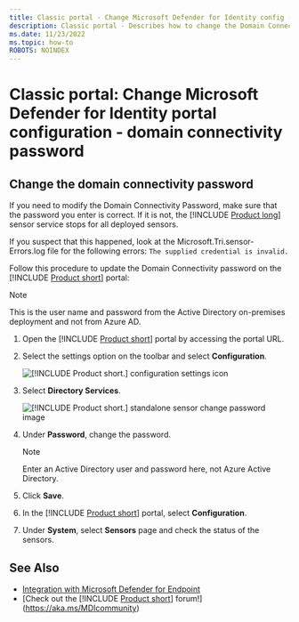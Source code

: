 ```yaml
---
title: Classic portal - Change Microsoft Defender for Identity config - domain connectivity password
description: Classic portal - Describes how to change the Domain Connectivity Password on the Microsoft Defender for Identity standalone sensor.
ms.date: 11/23/2022
ms.topic: how-to
ROBOTS: NOINDEX
---
```


# Classic portal: Change Microsoft Defender for Identity portal configuration - domain connectivity password

## Change the domain connectivity password

If you need to modify the Domain Connectivity Password, make sure that the password you enter is correct. If it is not, the [!INCLUDE [Product long](includes/product-long.md)] sensor service stops for all deployed sensors.

If you suspect that this happened, look at the Microsoft.Tri.sensor-Errors.log file for the following errors: `The supplied credential is invalid.`

Follow this procedure to update the Domain Connectivity password on the [!INCLUDE [Product short](includes/product-short.md)] portal:

> [!NOTE]
> This is the user name and password from the Active Directory on-premises deployment and not from Azure AD.

1. Open the [!INCLUDE [Product short](includes/product-short.md)] portal by accessing the portal URL.

1. Select the settings option on the toolbar and select **Configuration**.

    ![[!INCLUDE [Product short.](includes/product-short.md)] configuration settings icon](media/config-menu.png)

1. Select **Directory Services**.

    ![[!INCLUDE [Product short.](includes/product-short.md)] standalone sensor change password image](media/directory-services.png)

1. Under **Password**, change the password.

    > [!NOTE]
    > Enter an Active Directory user and password here, not Azure Active Directory.

1. Click **Save**.

1. In the [!INCLUDE [Product short](includes/product-short.md)] portal, select **Configuration**.
1. Under **System**, select **Sensors** page and check the status of the sensors.

## See Also

- [Integration with Microsoft Defender for Endpoint](classic-integrate-mde.md)
- [Check out the [!INCLUDE [Product short](includes/product-short.md)] forum!](<https://aka.ms/MDIcommunity>)
